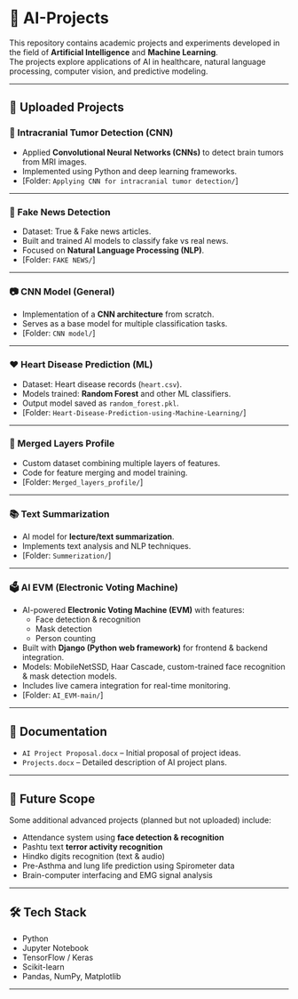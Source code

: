 # 🤖 AI-Projects

This repository contains academic projects and experiments developed in the field of **Artificial Intelligence** and **Machine Learning**.  
The projects explore applications of AI in healthcare, natural language processing, computer vision, and predictive modeling.

---

## 📌 Uploaded Projects

### 🧠 Intracranial Tumor Detection (CNN)
- Applied **Convolutional Neural Networks (CNNs)** to detect brain tumors from MRI images.  
- Implemented using Python and deep learning frameworks.  
- [Folder: `Applying CNN for intracranial tumor detection/`]

---

### 📰 Fake News Detection
- Dataset: True & Fake news articles.  
- Built and trained AI models to classify fake vs real news.  
- Focused on **Natural Language Processing (NLP)**.  
- [Folder: `FAKE NEWS/`]

---

### 📷 CNN Model (General)
- Implementation of a **CNN architecture** from scratch.  
- Serves as a base model for multiple classification tasks.  
- [Folder: `CNN model/`]

---

### ❤️ Heart Disease Prediction (ML)
- Dataset: Heart disease records (`heart.csv`).  
- Models trained: **Random Forest** and other ML classifiers.  
- Output model saved as `random_forest.pkl`.  
- [Folder: `Heart-Disease-Prediction-using-Machine-Learning/`]

---

### 🔬 Merged Layers Profile
- Custom dataset combining multiple layers of features.  
- Code for feature merging and model training.  
- [Folder: `Merged_layers_profile/`]

---

### 📚 Text Summarization
- AI model for **lecture/text summarization**.  
- Implements text analysis and NLP techniques.  
- [Folder: `Summerization/`]

---


### 🗳️ AI EVM (Electronic Voting Machine)
- AI-powered **Electronic Voting Machine (EVM)** with features:  
  - Face detection & recognition  
  - Mask detection  
  - Person counting  
- Built with **Django (Python web framework)** for frontend & backend integration.  
- Models: MobileNetSSD, Haar Cascade, custom-trained face recognition & mask detection models.  
- Includes live camera integration for real-time monitoring.  
- [Folder: `AI_EVM-main/`]

---

## 📄 Documentation
- `AI Project Proposal.docx` – Initial proposal of project ideas.  
- `Projects.docx` – Detailed description of AI project plans.  

---

## 🚀 Future Scope
Some additional advanced projects (planned but not uploaded) include:
- Attendance system using **face detection & recognition**  
- Pashtu text **terror activity recognition**  
- Hindko digits recognition (text & audio)  
- Pre-Asthma and lung life prediction using Spirometer data  
- Brain-computer interfacing and EMG signal analysis  

---

## 🛠️ Tech Stack
- Python  
- Jupyter Notebook  
- TensorFlow / Keras  
- Scikit-learn  
- Pandas, NumPy, Matplotlib  

---
